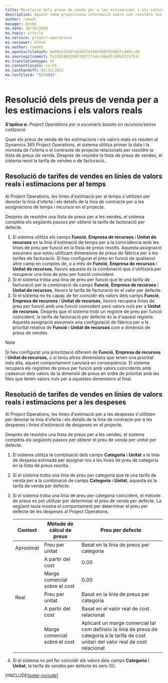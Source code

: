 ```yaml
---
title: Resolució dels preus de venda per a les estimacions i els valors reals
description: Aquest tema proporciona informació sobre com resoldre les tarifes de vendes per a estimacions i valors reals.
author: rumant
manager: Annbe
ms.date: 10/19/2020
ms.topic: article
ms.service: project-operations
ms.reviewer: kfend
ms.author: rumant
ms.openlocfilehash: 6e89e23189fa65057d7b955897924057c440ccd8
ms.sourcegitcommit: fa32b1893286f20271fa4ec4be8fc68bd135f53c
ms.translationtype: HT
ms.contentlocale: ca-ES
ms.lasthandoff: 02/15/2021
ms.locfileid: "5274941"
---
```

# <a name="resolve-sales-prices-for-estimates-and-actuals"></a>Resolució dels preus de venda per a les estimacions i els valors reals

_**S'aplica a:** Project Operations per a escenaris basats en recursos/sense cotització_

Quan els preus de venda de les estimacions i els valors reals es resolen al Dynamics 365 Project Operations, el sistema utilitza primer la data i la moneda de l'oferta o el contracte de projecte relacionats per resoldre la llista de preus de venda. Després de resoldre la llista de preus de vendes, el sistema resol la tarifa de vendes o de facturació.

## <a name="resolve-sales-rates-on-actual-and-estimate-lines-for-time"></a>Resolució de tarifes de vendes en línies de valors reals i estimacions per al temps

Al Project Operations, les línies d'estimació per al temps s'utilitzen per denotar la línia d'oferta i els detalls de la línia de contracte per a les assignacions de temps i recursos en el projecte.

Després de resoldre una llista de preus per a les vendes, el sistema completa els següents passos per obtenir la tarifa de facturació per defecte.

1. El sistema utilitza els camps **Funció**, **Empresa de recursos** i **Unitat de recursos** en la línia d'estimació de temps per a la coincidència amb les línies de preu per funció en la llista de preus resolts. Aquesta assignació assumeix que esteu utilitzant dimensions de preus de fàbrica per a les tarifes de facturació. Si heu configurat el preu en funció de qualsevol altre camp en comptes de, o a més de **Funció**, **Empresa de recursos** i **Unitat de recursos**, llavors aquesta és la combinació que s'utilitzarà per recuperar una línia de preu per funció coincident.
2. Si el sistema troba una línia de preu per funció que té una tarifa de facturació per la combinació de camps **Funció**, **Empresa de recursos** i **Unitat de recursos**, llavors la tarifa de facturació és el valor per defecte.
3. Si el sistema no és capaç de fer coincidir els valors dels camps **Funció**, **Empresa de recursos** i **Unitat de recursos**, llavors recupera línies de preu per funció amb una funció coincident però valors nuls per a **Unitat de recursos**. Després que el sistema trobi un registre de preu per funció coincident, la tarifa de facturació per defecte és la d'aquest registre. Aquesta assignació assumeix una configuració de fàbrica per a la prioritat relativa de **Funció** i **Unitat de recursos** com a dimensió de preus de vendes.

> [!NOTE]
> Si heu configurat una priorització diferent de **Funció**, **Empresa de recursos** i **Unitat de recursos**, o si teniu altres dimensions que tenen una prioritat més alta, aquest comportament canviarà en conseqüència. El sistema recupera els registres de preus per funció amb valors coincidents amb cadascun dels valors de la dimensió de preus en ordre de prioritat amb les files que tenen valors nuls per a aquestes dimensions al final.

## <a name="resolve-sales-rates-on-actual-and-estimate-lines-for-expense"></a>Resolució de tarifes de vendes en línies de valors reals i estimacions per a les despeses

Al Project Operations, les línies d'estimació per a les despeses s'utilitzen per denotar la línia d'oferta i els detalls de la línia de contracte per a les despeses i línies d'estimació de despeses en el projecte.

Després de resoldre una llista de preus per a les vendes, el sistema completa els següents passos per obtenir el preu de venda per unitat per defecte.

1. El sistema utilitza la combinació dels camps **Categoria** i **Unitat** a la línia de despesa estimada per assignar-los a les línies de preu de categoria en la llista de preus resolta.
2. Si el sistema troba una línia de preu per categoria que té una tarifa de venda per a la combinació de camps **Categoria** i **Unitat**, aquesta és la tarifa de venda per defecte.
3. Si el sistema troba una línia de preu per categoria coincident, el mètode de preus es pot utilitzar per determinar el preu de venda per defecte. La següent taula mostra el comportament per determinar el preu per defecte de les despeses al Project Operations.

    | Context | Mètode de càlcul de preus | Preu per defecte |
    | --- | --- | --- |
    | Aproximat | Preu per unitat | Basat en la línia de preus per categoria |
    | &nbsp; | A partir del cost | 0.00 |
    | &nbsp; | Marge comercial sobre el cost | 0.00 |
    | Real | Preu per unitat | Basat en la línia de preus per categoria |
    | &nbsp; | A partir del cost | Basat en el valor real de cost relacionat |
    | &nbsp; | Marge comercial sobre el cost | Aplicant un marge comercial tal com defineix la línia de preus de categoria a la tarifa de cost unitari del valor real de cost relacionat |

4. Si el sistema no pot fer coincidir els valors dels camps **Categoria** i **Unitat**, la tarifa de vendes per defecte és zero (0).


[!INCLUDE[footer-include](../includes/footer-banner.md)]